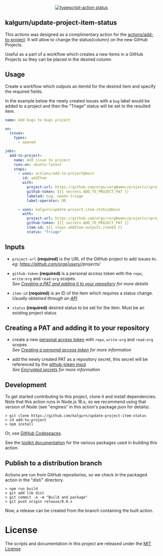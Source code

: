 <p align="center">
  <a href="https://github.com/actions/typescript-action/actions"><img alt="typescript-action status" src="https://github.com/actions/typescript-action/workflows/build-test/badge.svg"></a>
</p>

## kalgurn/update-project-item-status

This actions was designed as a complimentary action for the [actions/add-to-project](https://github.com/actions/add-to-project). It will allow to change the status(column) on the new GitHub Projects.

Useful as a part of a workflow which creates a new items in a GitHub Projects so they can be placed in the desired column

## Usage

Create a workflow which outputs an itemId for the desired item and specify the required fields.  

In the example below the newly created issues with a `bug` label would be added to a project and then the "Triage" status will be set to the resulted item.  

```yaml
name: Add bugs to bugs project

on:
  issues:
    types:
      - opened

jobs:
  add-to-project:
    name: Add issue to project
    runs-on: ubuntu-latest
    steps:
      - uses: actions/add-to-project@main
        id: addItem
        with:
          project-url: https://github.com/orgs/<orgName>/projects/<projectNumber>
          github-token: ${{ secrets.ADD_TO_PROJECT_PAT }}
          labeled: bug, needs-triage
          label-operator: OR

      - uses: kalgurn/update-project-item-status@main
        with:
          project-url: https://github.com/orgs/<orgName>/projects/<projectNumber>
          github-token: ${{ secrets.ADD_TO_PROJECT_PAT }}
          item-id: ${{ steps.addItem.outputs.itemId }}
          status: "Triage"
```

## Inputs

- `project-url` __(required)__ is the URL of the GitHub project to add issues to.  
_eg: https://github.com/orgs|users/<ownerName>/projects/<projectNumber>_

- `github-token` __(required)__ is a personal access token with the `repo`, `write:org` and `read:org` scopes.  
_See [Creating a PAT and adding it to your repository](#creating-a-pat-and-adding-it-to-your-repository) for more details_

- `item-id` __(required)__ is an ID of the item which requires a status change.  
_Usually obtained through an [API](https://docs.github.com/en/issues/trying-out-the-new-projects-experience/using-the-api-to-manage-projects#finding-information-about-items-in-a-project)_

- `status` __(required)__ desired status to be set for the item. Must be an existing project status

## Creating a PAT and adding it to your repository

- create a new [personal access
  token](https://github.com/settings/tokens/new) with `repo`, `write:org` and
  `read:org` scopes  
  _See [Creating a personal access token](https://docs.github.com/en/authentication/keeping-your-account-and-data-secure/creating-a-personal-access-token) for more information_

- add the newly created PAT as a repository secret, this secret will be referenced by the [github-token input](#github-token)  
  _See [Encrypted secrets](https://docs.github.com/en/actions/security-guides/encrypted-secrets#creating-encrypted-secrets-for-a-repository) for more information_

## Development

To get started contributing to this project, clone it and install dependencies.
Note that this action runs in Node.js 16.x, so we recommend using that version
of Node (see "engines" in this action's package.json for details).

```shell
> git clone https://github.com/kalgurn/update-project-item-status
> cd add-to-project
> npm install
```

Or, use [GitHub Codespaces](https://github.com/features/codespaces).

See the [toolkit
documentation](https://github.com/actions/toolkit/blob/master/README.md#packages)
for the various packages used in building this action.

## Publish to a distribution branch

Actions are run from GitHub repositories, so we check in the packaged action in
the "dist/" directory.

```shell
> npm run build
> git add lib dist
> git commit -a -m "Build and package"
> git push origin release/0.0.x
```

Now, a release can be created from the branch containing the built action.

# License

The scripts and documentation in this project are released under the [MIT License](LICENSE)
